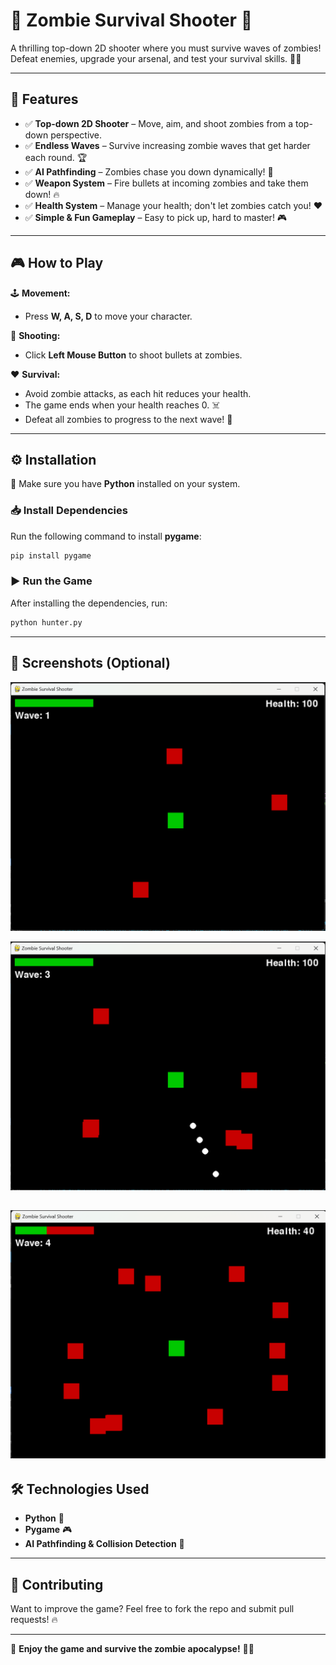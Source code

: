 # 🧟 Zombie Survival Shooter 🔫

A thrilling top-down 2D shooter where you must survive waves of zombies! Defeat enemies, upgrade your arsenal, and test your survival skills. 🚀🔥

---

## 📌 Features

- ✅ **Top-down 2D Shooter** – Move, aim, and shoot zombies from a top-down perspective.
- ✅ **Endless Waves** – Survive increasing zombie waves that get harder each round. 🏆
- ✅ **AI Pathfinding** – Zombies chase you down dynamically! 🧠
- ✅ **Weapon System** – Fire bullets at incoming zombies and take them down! 🔥
- ✅ **Health System** – Manage your health; don't let zombies catch you! ❤️
- ✅ **Simple & Fun Gameplay** – Easy to pick up, hard to master! 🎮

---

## 🎮 How to Play

🕹️ **Movement:**
- Press **W, A, S, D** to move your character.

🎯 **Shooting:**
- Click **Left Mouse Button** to shoot bullets at zombies.

❤️ **Survival:**
- Avoid zombie attacks, as each hit reduces your health.
- The game ends when your health reaches 0. ☠️
- Defeat all zombies to progress to the next wave! 🚀

---

## ⚙️ Installation

🔹 Make sure you have **Python** installed on your system.

### 📥 Install Dependencies
Run the following command to install **pygame**:
```bash
pip install pygame
```

### ▶️ Run the Game
After installing the dependencies, run:
```bash
python hunter.py
```

---

## 📸 Screenshots (Optional)

![alt text](image.png)

![alt text](image-1.png)

![alt text](image-2.png)
---

## 🛠️ Technologies Used
- **Python** 🐍
- **Pygame** 🎮
- **AI Pathfinding & Collision Detection** 🧠

---

## 📢 Contributing
Want to improve the game? Feel free to fork the repo and submit pull requests! 🔥

---


🚀 **Enjoy the game and survive the zombie apocalypse!** 🧟💥